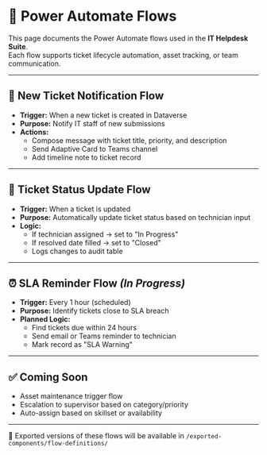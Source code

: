 # 🔄 Power Automate Flows

This page documents the Power Automate flows used in the **IT Helpdesk Suite**.  
Each flow supports ticket lifecycle automation, asset tracking, or team communication.

---

## 📧 New Ticket Notification Flow

- **Trigger:** When a new ticket is created in Dataverse
- **Purpose:** Notify IT staff of new submissions
- **Actions:**
  - Compose message with ticket title, priority, and description
  - Send Adaptive Card to Teams channel
  - Add timeline note to ticket record

---

## 🔄 Ticket Status Update Flow

- **Trigger:** When a ticket is updated
- **Purpose:** Automatically update ticket status based on technician input
- **Logic:**
  - If technician assigned → set to "In Progress"
  - If resolved date filled → set to "Closed"
  - Logs changes to audit table

---

## ⏰ SLA Reminder Flow *(In Progress)*

- **Trigger:** Every 1 hour (scheduled)
- **Purpose:** Identify tickets close to SLA breach
- **Planned Logic:**
  - Find tickets due within 24 hours
  - Send email or Teams reminder to technician
  - Mark record as "SLA Warning"

---

## ✅ Coming Soon

- Asset maintenance trigger flow  
- Escalation to supervisor based on category/priority  
- Auto-assign based on skillset or availability

---

📁 Exported versions of these flows will be available in `/exported-components/flow-definitions/`

